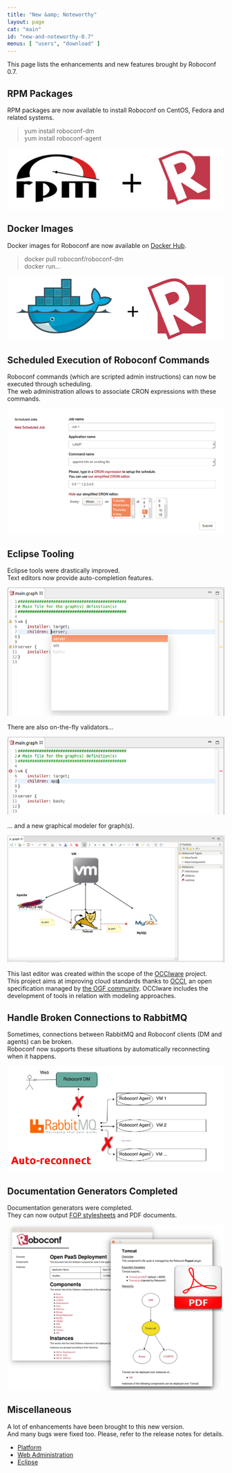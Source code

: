 ```yaml
---
title: "New &amp; Noteworthy"
layout: page
cat: "main"
id: "new-and-noteworthy-0.7"
menus: [ "users", "download" ]
---
```


This page lists the enhancements and new features brought by Roboconf 0.7.


## RPM Packages

RPM packages are now available to install Roboconf on CentOS, Fedora and related systems.

> yum install roboconf-dm  
> yum install roboconf-agent

<img src="/resources/img/nn-0.7-rpm-packages-for-roboconf.jpg" alt="RPM packages for Roboconf" class="gs" />


## Docker Images

Docker images for Roboconf are now available on [Docker Hub](https://hub.docker.com).

> docker pull roboconf/roboconf-dm  
> docker run...

<img src="/resources/img/nn-0.7-docker-images-for-roboconf.jpg" alt="Docker images for Roboconf" class="gs" />


## Scheduled Execution of Roboconf Commands

Roboconf commands (which are scripted admin instructions) can now be executed through scheduling.  
The web administration allows to associate CRON expressions with these commands.

<img src="/resources/img/nn-0.7-scheduling-for-commands.jpg" alt="Scheduled execution of Roboconf commands" class="gs" />


## Eclipse Tooling

Eclipse tools were drastically improved.  
Text editors now provide auto-completion features.

<img src="/resources/img/nn-0.7-eclipse-editor-with-auto-completion.jpg" alt="Auto-completion in Eclipse" class="gs" />

There are also on-the-fly validators...

<img src="/resources/img/nn-0.7-eclipse-editor-with-validation.jpg" alt="Validation on-the-fly in Eclipse" class="gs" />

... and a new graphical modeler for graph(s).

<img src="/resources/img/nn-0.7-eclipse-graphical-modeler.jpg" alt="Graphical modeler in Eclipse" class="gs" />

This last editor was created within the scope of the [OCCIware](http://www.occiware.org) project.  
This project aims at improving cloud standards thanks to [OCCI](http://occi-wg.org), an open specification
managed by [the OGF community](https://www.ogf.org). OCCIware includes the development of tools in relation with modeling approaches.


## Handle Broken Connections to RabbitMQ

Sometimes, connections between RabbitMQ and Roboconf clients (DM and agents) can be broken.  
Roboconf now supports these situations by automatically reconnecting when it happens.

<img src="/resources/img/nn-0.7-auto-reconnect.png" alt="Handle broken connections with RabbitMQ" class="gs" />


## Documentation Generators Completed

Documentation generators were completed.  
They can now output [FOP stylesheets](https://xmlgraphics.apache.org/fop/) and PDF documents.

<img src="/resources/img/nn-0.7-doc.png" alt="Generate project documentation in PDF" class="gs" />


## Miscellaneous

A lot of enhancements have been brought to this new version.  
And many bugs were fixed too. Please, refer to the release notes for details.

* [Platform](https://github.com/roboconf/roboconf-platform/issues?utf8=%E2%9C%93&q=milestone%3A0.7)
* [Web Administration](https://github.com/roboconf/roboconf-web-administration/issues?utf8=%E2%9C%93&q=milestone%3A0.7)
* [Eclipse](https://github.com/roboconf/roboconf-eclipse/issues?q=milestone%3A0.7)

